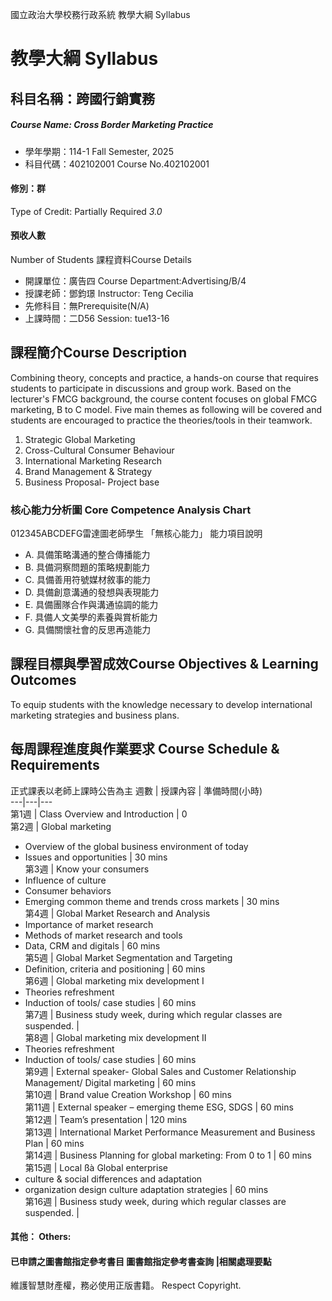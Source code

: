 國立政治大學校務行政系統 教學大綱 Syllabus
# 教學大綱 Syllabus
##  科目名稱：跨國行銷實務
#####  Course Name: Cross Border Marketing Practice
  * 學年學期：114-1 Fall Semester, 2025 
  * 科目代碼：402102001 Course No.402102001
#### 修別：群
Type of Credit: Partially Required 
_3.0_
#### 預收人數
Number of Students
課程資料Course Details
  * 開課單位：廣告四 Course Department:Advertising/B/4 
  * 授課老師：鄧鈞璟 Instructor: Teng Cecilia 
  * 先修科目：無Prerequisite(N/A)
  * 上課時間：二D56 Session: tue13-16
##  課程簡介Course Description
Combining theory, concepts and practice, a hands-on course that requires students to participate in discussions and group work. Based on the lecturer's FMCG background, the course content focuses on global FMCG marketing, B to C model.
Five main themes as following will be covered and students are encouraged to practice the theories/tools in their teamwork.
1. Strategic Global Marketing
2. Cross-Cultural Consumer Behaviour
3. International Marketing Research
4. Brand Management & Strategy
5. Business Proposal- Project base
###  核心能力分析圖 Core Competence Analysis Chart
012345ABCDEFG雷達圖老師學生
「無核心能力」 
能力項目說明
  * A. 具備策略溝通的整合傳播能力
  * B. 具備洞察問題的策略規劃能力
  * C. 具備善用符號媒材敘事的能力
  * D. 具備創意溝通的發想與表現能力
  * E. 具備團隊合作與溝通協調的能力
  * F. 具備人文美學的素養與賞析能力
  * G. 具備關懷社會的反思再造能力
##  課程目標與學習成效Course Objectives & Learning Outcomes 
To equip students with the knowledge necessary to develop international marketing strategies and business plans.
##  每周課程進度與作業要求 Course Schedule & Requirements
正式課表以老師上課時公告為主
週數 |  授課內容 |  準備時間(小時)  
---|---|---  
第1週 |  Class Overview and Introduction |  0  
第2週 |  Global marketing
  * Overview of the global business environment of today
  * Issues and opportunities
|  30 mins  
第3週 |  Know your consumers
  * Influence of culture
  * Consumer behaviors
  * Emerging common theme and trends cross markets
|  30 mins  
第4週 |  Global Market Research and Analysis
  * Importance of market research
  * Methods of market research and tools
  * Data, CRM and digitals
|  60 mins  
第5週 |  Global Market Segmentation and Targeting
  * Definition, criteria and positioning
|  60 mins  
第6週 |  Global marketing mix development I
  * Theories refreshment
  * Induction of tools/ case studies
|  60 mins  
第7週 |  Business study week, during which regular classes are suspended. |   
第8週 |  Global marketing mix development II
  * Theories refreshment
  * Induction of tools/ case studies
|  60 mins  
第9週 |  External speaker- Global Sales and Customer Relationship Management/ Digital marketing |  60 mins  
第10週 |  Brand value Creation Workshop |  60 mins  
第11週 |  External speaker – emerging theme ESG, SDGS |  60 mins  
第12週 |  Team’s presentation |  120 mins  
第13週 |  International Market Performance Measurement and Business Plan |  60 mins  
第14週 |  Business Planning for global marketing: From 0 to 1 |  60 mins  
第15週 |  Local ßà Global enterprise
  * culture & social differences and adaptation
  * organization design
culture adaptation strategies |  60 mins  
第16週 | Business study week, during which regular classes are suspended. |   
####  其他： Others:
####  已申請之圖書館指定參考書目  圖書館指定參考書查詢 |相關處理要點
維護智慧財產權，務必使用正版書籍。 Respect Copyright.